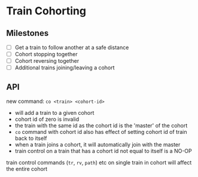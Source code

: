 
# Train Cohorting

## Milestones

- [ ] Get a train to follow another at a safe distance
- [ ] Cohort stopping together
- [ ] Cohort reversing together
- [ ] Additional trains joining/leaving a cohort

## API

new command: `co <train> <cohort-id>`
- will add a train to a given cohort
- cohort id of zero is invalid
- the train with the same id as the cohort id is the 'master' of the cohort
- `co` command with cohort id also has effect of setting cohort id of train back to itself
- when a train joins a cohort, it will automatically join with the master
- train control on a train that has a cohort id not equal to itself is a NO-OP

train control commands (`tr`, `rv`, `path`) etc on single train in cohort will affect the entire cohort


